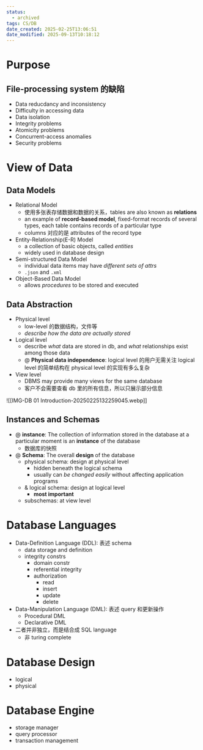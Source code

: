 ```yaml
---
status:
  - archived
tags: CS/DB
date_created: 2025-02-25T13:06:51
date_modified: 2025-09-13T10:18:12
---
```


# Purpose

## File-processing system 的缺陷

- Data reducdancy and inconsistency
- Difficulty in accessing data
- Data isolation
- Integrity problems
- Atomicity problems
- Concurrent-access anomalies
- Security problems

# View of Data

## Data Models

- Relational Model
	- 使用多张表存储数据和数据的关系，tables are also known as **relations**
	- an example of **record-based model**, fixed-format records of several types, each table contains records of a particular type
	- columns 对应的是 attributes of the record type
- Entity-Relationship(E-R) Model
	- a collection of basic objects, called *entities*
	- widely used in database design
- Semi-structured Data Model
	- individual data items may have *different sets of attrs*
	- `.json` and `.xml`
- Object-Based Data Model
	- allows *procedures* to be stored and executed

## Data Abstraction

- Physical level
	- low-level 的数据结构，文件等
	- *describe how the data are actually stored*
- Logical level
	- describe *what* data are stored in db, and *what* relationships exist among those data
	- @ **Physical data independence**: logical level 的用户无需关注 logical level 的简单结构在 physical level 的实现有多么复杂
- View level
	- DBMS may provide many views for the same database
	- 客户不会需要查看 db 里的所有信息，所以只展示部分信息

![[IMG-DB 01 Introduction-20250225132259045.webp]]

## Instances and Schemas

- @ **instance**: The collection of information stored in the database at a particular moment is an **instance** of the database
	- 数据库的快照
- @ **Schema**: The overall **design** of the database
	- physical schema: design at physical level
		- hidden beneath the logical schema
		- usually can *be changed easily* without affecting application programs
	- & logical schema: design at logical level
		- **most important**
	- subschemas: at view level

# Database Languages

- Data-Definition Language (DDL): 表述 schema
	- data storage and definition
	- integrity constrs
		- domain constr
		- referential integrity
		- authorization
			- read
			- insert
			- update
			- delete
- Data-Manipulation Language (DML): 表述 query 和更新操作
	- Procedural DML
	- Declarative DML
- 二者并非独立，而是结合成 SQL language
	- 非 turing complete

# Database Design

- logical
- physical

# Database Engine

- storage manager
- query processor
- transaction management
